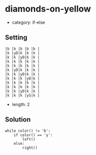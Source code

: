# diamonds-on-yellow
- category: if-else

## Setting

```
|b |b |b |b |b |
|k |yD|k |k |k |
|k |k |yD|k |k |
|k |k |k |k |k |
|k |k |k |k |k |
|k |yD|k |k |k |
|k |k |yD|k |k |
|k |k |k |yD|k |
|k |k |k |k |k |
|k |k |k |k |k |
|k |k |yD|k |k |
|k |k |k |yS|k |
```

- length: 2

## Solution

```
while color() != 'b':
    if color() == 'y':
        left()
    else:
        right()
```
